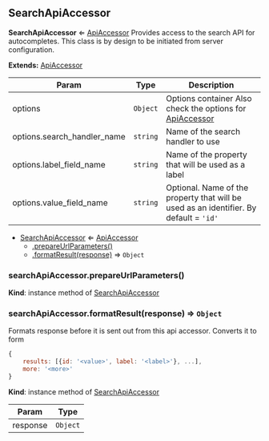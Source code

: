 ## SearchApiAccessor

**SearchApiAccessor** ⇐ [ApiAccessor](./api-accessor.md)
Provides access to the search API for autocompletes.
This class is by design to be initiated from server configuration.

**Extends:** [ApiAccessor](./api-accessor.md)  

| Param | Type | Description |
| --- | --- | --- |
| options | `Object` | Options container Also check the options for [ApiAccessor](./api-accessor.md) |
| options.search_handler_name | `string` | Name of the search handler to use |
| options.label_field_name | `string` | Name of the property that will be used as a label |
| options.value_field_name | `string` | Optional. Name of the property that will be used as an identifier.                                       By default = `'id'` |


* [SearchApiAccessor](#module_SearchApiAccessor) ⇐ [ApiAccessor](./api-accessor.md)
  * [.prepareUrlParameters()](#module_SearchApiAccessor#prepareUrlParameters)
  * [.formatResult(response)](#module_SearchApiAccessor#formatResult) ⇒ `Object`


### searchApiAccessor.prepareUrlParameters()

**Kind**: instance method of [SearchApiAccessor](#module_SearchApiAccessor)  


### searchApiAccessor.formatResult(response) ⇒ `Object`
Formats response before it is sent out from this api accessor.
Converts it to form

``` javascript
{
    results: [{id: '<value>', label: '<label>'}, ...],
    more: '<more>'
}
```

**Kind**: instance method of [SearchApiAccessor](#module_SearchApiAccessor)  

| Param | Type |
| --- | --- |
| response | `Object` | 

